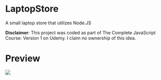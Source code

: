 # LaptopStore
A small laptop store that utilizes Node.JS

**Disclaimer**: This project was coded as part of The Complete JavaScript Course: Version 1 on Udemy. I claim no ownership of this idea.

# Preview
![](/previews/preview1.png)
